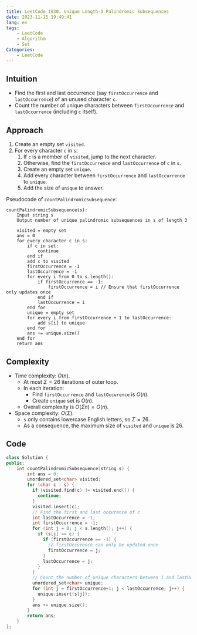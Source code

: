 ```yaml
---
title: LeetCode 1930. Unique Length-3 Palindromic Subsequences
date: 2023-11-15 19:49:41
lang: en
tags:
    - LeetCode
    - Algorithm
    - Set
Categories:
    - LeetCode
---
```


## Intuition
- Find the first and last occurrence (say `firstOccurrence` and `lastOccurrence`) of an unused character `c`.
- Count the number of unique characters between `firstOccurrence` and `lastOccurrence` (including `c` itself).

## Approach

1. Create an empty set `visited`.
2. For every character `c` in `s`:
   1. If `c` is a member of `visited`, jump to the next character.
   2. Otherwise, find the `firstOccurrence` and `lastOccurrence` of `c` in `s`.
   3. Create an empty set `unique`.
   4. Add every character between `firstOccurrence` and `lastOccurrence` to `unique`.
   5. Add the size of `unique` to answer.

Pseudocode of `countPalindromicSubsequence`:

```
countPalindromicSubsequence(s):
	Input string s
	Output number of unique palindromic subsequences in s of length 3
	
	visited = empty set
	ans = 0
	for every character c in s:
		if c in set:
			continue
		end if
		add c to visited
		firstOccurrence = -1
		lastOccurrence = -1
		for every i from 0 to s.length():
			if firstOccurrence == -1:
				firstOccurrence = i	// Ensure that firstOccurrence only updates once
			end if
			lastOccurrence = i
		end for
		unique = empty set
		for every i from firstOccurrence + 1 to lastOccurrence:
			add s[i] to unique
		end for
		ans += unique.size()
	end for
	return ans
```

## Complexity
- Time complexity: $O(n)$.
  - At most $\Sigma = 26$ iterations of outer loop.
  - In each iteration:
    - Find `firstOccurrence` and `lastOccurence` is $O(n)$.
    - Create `unique` set is $O(n)$.
  - Overall complexity is $O(\Sigma n) = O(n)$.
- Space complexity: $O(\Sigma)$.
  - `s` only contains lowercase English letters, so $\Sigma = 26$.
  - As a consequence, the maximum size of  `visited` and `unique` is 26.

## Code
```c++
class Solution {
public:
    int countPalindromicSubsequence(string s) {
        int ans = 0;
        unordered_set<char> visited;
        for (char c : s) {
          if (visited.find(c) != visited.end()) {
            continue;
          }
          visited.insert(c);
          // Find the first and last occurence of c
          int lastOccurrence = -1;
          int firstOccurrence = -1;
          for (int j = 0; j < s.length(); j++) {
            if (s[j] == c) {
              if (firstOccurrence == -1) {
                // firstOccurence can only be updated once
                firstOccurrence = j;
              }
              lastOccurrence = j;
            }
          }
          // Count the number of unique characters between i and lastOccurance
          unordered_set<char> unique;
          for (int j = firstOccurrence+1; j < lastOccurrence; j++) {
            unique.insert(s[j]);
          }
          ans += unique.size();
        }
        return ans;
    }
};
```
